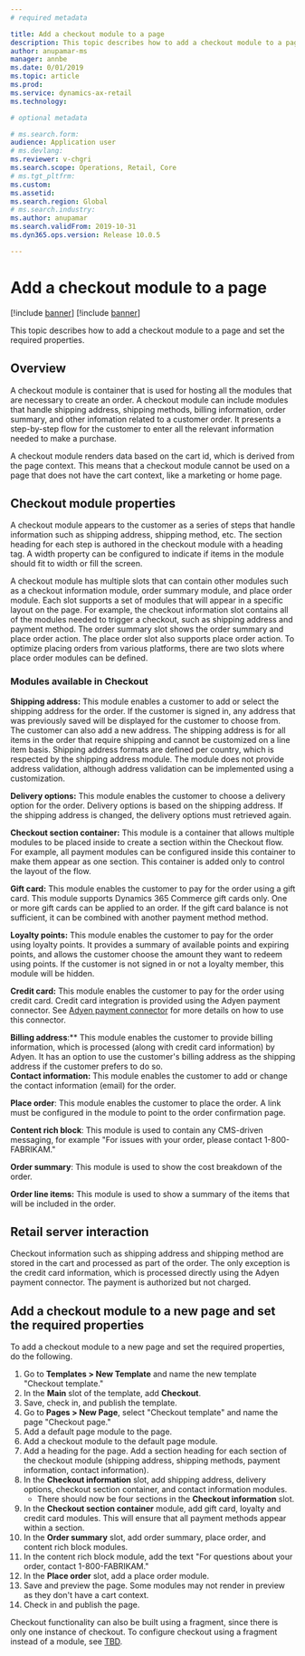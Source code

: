 ```yaml
---
# required metadata

title: Add a checkout module to a page
description: This topic describes how to add a checkout module to a page and set the required properties.
author: anupamar-ms
manager: annbe
ms.date: 0/01/2019
ms.topic: article
ms.prod: 
ms.service: dynamics-ax-retail
ms.technology: 

# optional metadata

# ms.search.form: 
audience: Application user
# ms.devlang: 
ms.reviewer: v-chgri
ms.search.scope: Operations, Retail, Core
# ms.tgt_pltfrm: 
ms.custom: 
ms.assetid: 
ms.search.region: Global
# ms.search.industry: 
ms.author: anupamar
ms.search.validFrom: 2019-10-31
ms.dyn365.ops.version: Release 10.0.5

---
```


# Add a checkout module to a page 

[!include [banner](../includes/preview-banner.md)]
[!include [banner](../includes/banner.md)]

This topic describes how to add a checkout module to a page and set the required properties.

## Overview

A checkout module is container that is used for hosting all the modules that are necessary to create an order. A checkout module can include modules that handle shipping address, shipping methods, billing information, order summary, and other infomation related to a customer order. It presents a step-by-step flow for the customer to enter all the relevant information needed to make a purchase.  

A checkout module renders data based on the cart id, which is derived from the page context. This means that a checkout module cannot be used on a page that does not have the cart context, like a marketing or home page. 

## Checkout module properties

A checkout module appears to the customer as a series of steps that handle information such as shipping address, shipping method, etc. The section heading for each step is authored in the checkout module with a heading tag. A width property can be configured to indicate if items in the module should fit to width or fill the screen.  

A checkout module has multiple slots that can contain other modules such as a checkout information module, order summary module, and place order module. Each slot supports a set of modules that will appear in a specific layout on the page. For example, the checkout information slot contains all of the modules needed to trigger a checkout, such as shipping address and payment method. The order summary slot shows the order summary and place order action. The place order slot also supports place order action. To optimize placing orders from various platforms, there are two slots where place order modules can be defined.  

### Modules available in Checkout 

**Shipping address:** This module enables a customer to add or select the shipping address for the order. If the customer is signed in, any address that was previously saved will be displayed for the customer to choose from. The customer can also add a new address. The shipping address is for all items in the order that require shipping and cannot be customized on a line item basis. Shipping address formats are defined per country, which is respected by the shipping address module. The module does not provide address validation, although address validation can be implemented using a customization. 

**Delivery options:** This module enables the customer to choose a delivery option for the order. Delivery options is based on the shipping address. If the shipping address is changed, the delivery options must retrieved again.  

**Checkout section container:** This module is a container that allows multiple modules to be placed inside to create a section within the Checkout flow.  For example, all payment modules can be configured inside this container to make them appear as one section. This container is added only to control the layout of the flow. 

**Gift card:** This module enables the customer to pay for the order using a gift card. This module supports Dynamics 365 Commerce gift cards only. One or more gift cards can be applied to an order. If the gift card balance is not sufficient, it can be combined with another payment method method.  

**Loyalty points:** This module enables the customer to pay for the order using loyalty points. It provides a summary of available points and expiring points, and allows the customer choose the amount they want to redeem using points. If the customer is not signed in or not a loyalty member, this module will be hidden. 

**Credit card:** This module enables the customer to pay for the order using credit card. Credit card integration is provided using the Adyen payment connector. See [Adyen payment connector](https://) for more details on how to use this connector. 

**Billing address**:** This module enables the customer to provide billing information, which is processed (along with credit card information) by Adyen. It has an option to use the customer's billing address as the shipping address if the customer prefers to do so.  
**Contact information:** This module enables the customer to add or change the contact information (email) for the order. 

**Place order**: This module enables the customer to place the order. A link must be configured in the module to point to the order confirmation page.  

**Content rich block**: This module is used to contain any CMS-driven messaging, for example "For issues with your order, please contact 1-800-FABRIKAM." 

**Order summary**: This module is used to show the cost breakdown of the order. 

**Order line items:** This module is used to show a summary of the items that will be included in the order.

## Retail server interaction 

Checkout information such as shipping address and shipping method are stored in the cart and processed as part of the order. The only exception is the credit card information, which is processed directly using the Adyen payment connector. The payment is authorized but not charged. 

## Add a checkout module to a new page and set the required properties  

To add a checkout module to a new page and set the required properties, do the following.

1. Go to **Templates > New Template** and name the new template "Checkout template."
1. In the **Main** slot of the template, add **Checkout**.
1. Save, check in, and publish the template.
1. Go to **Pages > New Page**, select "Checkout template" and name the page "Checkout page."
1. Add a default page module to the page.
1. Add a checkout module to the default page module.
1. Add a heading for the page. Add a section heading for each section of the checkout module (shipping address, shipping methods, payment information, contact information).
1. In the **Checkout information** slot, add shipping address, delivery options, checkout section container, and contact information modules.
    - There should now be four sections in the **Checkout information** slot.
1. In the **Checkout section container** module, add gift card, loyalty and credit card modules. This will ensure that all payment methods appear within a section. 
1. In the **Order summary** slot, add order summary, place order, and content rich block modules. 
1. In the content rich block module, add the text "For questions about your order, contact 1-800-FABRIKAM."
1. In the **Place order** slot, add a place order module.
1. Save and preview the page. Some modules may not render in preview as they don't have a cart context.
1. Check in and publish the page.
    

Checkout functionality can also be built using a fragment, since there is only one instance of checkout. To configure checkout using a fragment instead of a module, see [TBD](https://). 
